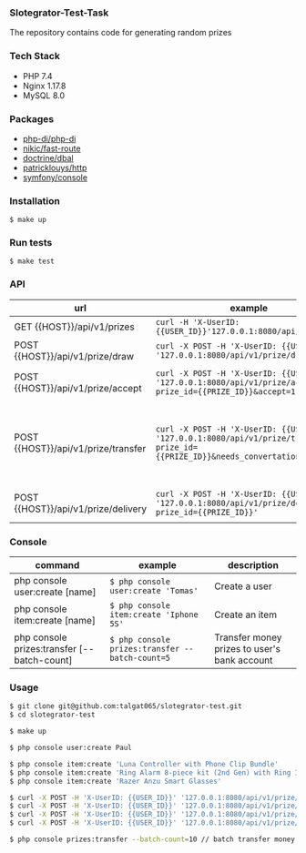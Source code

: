 ### Slotegrator-Test-Task

The repository contains code for generating random prizes

### Tech Stack
- PHP 7.4
- Nginx 1.17.8
- MySQL 8.0

### Packages
- [php-di/php-di](https://github.com/PHP-DI/PHP-DI)
- [nikic/fast-route](https://github.com/nikic/FastRoute)
- [doctrine/dbal](https://github.com/doctrine/dbal)
- [patricklouys/http](https://github.com/PatrickLouys/http)
- [symfony/console](https://github.com/symfony/console)

### Installation
`$ make up`

### Run tests
`$ make test`

### API
|url                |example                        |description                         |
|------------|-------------------------------|-----------------------------|
|GET {{HOST}}/api/v1/prizes|`curl -H 'X-UserID: {{USER_ID}}'127.0.0.1:8080/api/v1/prizes`            | Get list of prizes           |
|POST {{HOST}}/api/v1/prize/draw          |`curl -X POST -H 'X-UserID: {{USER_ID}}' '127.0.0.1:8080/api/v1/prize/draw'`          |Get random prize           |
|POST {{HOST}}/api/v1/prize/accept     |`curl -X POST -H 'X-UserID: {{USER_ID}}' '127.0.0.1:8080/api/v1/prize/accept?prize_id={{PRIZE_ID}}&accept=1'`|Accept(1) or decline(0) received prize|
|POST {{HOST}}/api/v1/prize/transfer     |`curl -X POST -H 'X-UserID: {{USER_ID}}' '127.0.0.1:8080/api/v1/prize/transfer?prize_id={{PRIZE_ID}}&needs_convertation=1'`| Transfer `Bonus` to user's loyalty account or `Money` to user's bank account. Doesn't work for `Items` type prizes. Add `needs_convertation=1|0` query param if user needs to conver `	`Money` to `Bonus`|
|POST {{HOST}}/api/v1/prize/delivery     |`curl -X POST -H 'X-UserID: {{USER_ID}}' '127.0.0.1:8080/api/v1/prize/delivery?prize_id={{PRIZE_ID}}'`| Order delivery for the prize. Works only for `Item` type prizes|

### Console
| command                                     | example                                         | description                                  |
|---------------------------------------------|-------------------------------------------------|----------------------------------------------|
| php console user:create [name]              | `$ php console user:create 'Tomas'`             | Create a user                                |
| php console item:create [name]              | `$ php console item:create 'Iphone 5S'`         | Create an item                               |
| php console prizes:transfer [--batch-count] | `$ php console prizes:transfer --batch-count=5` | Transfer money prizes to user's bank account |

### Usage
```bash
$ git clone git@github.com:talgat065/slotegrator-test.git
$ cd slotegrator-test

$ make up

$ php console user:create Paul

$ php console item:create 'Luna Controller with Phone Clip Bundle'
$ php console item:create 'Ring Alarm 8-piece kit (2nd Gen) with Ring Indoor Cam'
$ php console item:create 'Razer Anzu Smart Glasses'

$ curl -X POST -H 'X-UserID: {{USER_ID}}' '127.0.0.1:8080/api/v1/prize/draw' // repeat several times if needed
$ curl -X POST -H 'X-UserID: {{USER_ID}}' '127.0.0.1:8080/api/v1/prize/accept?prize_id={{PRIZE_ID}}&accept=1' // accept a prize
$ curl -X POST -H 'X-UserID: {{USER_ID}}' '127.0.0.1:8080/api/v1/prize/transfer?prize_id={{PRIZE_ID}}&needs_convertation=1' // transfer money to a bank account
$ curl -X POST -H 'X-UserID: {{USER_ID}}' '127.0.0.1:8080/api/v1/prize/delivery?prize_id={{PRIZE_ID}}' // order delivery for item prize

$ php console prizes:transfer --batch-count=10 // batch transfer money to user bank accounts
```
